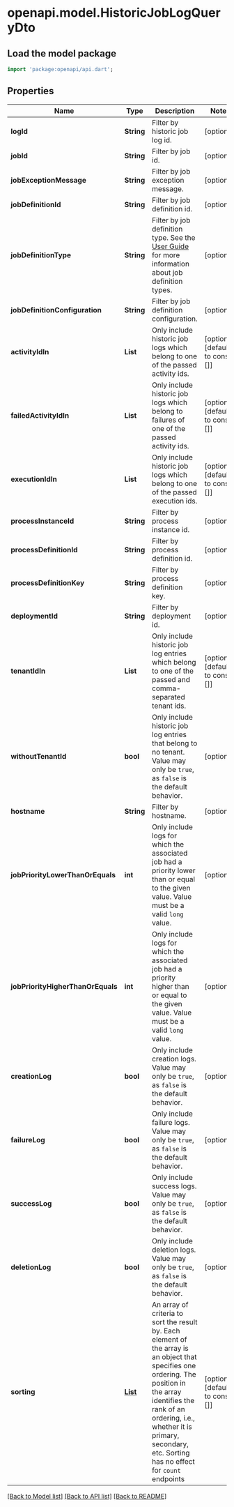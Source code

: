 # openapi.model.HistoricJobLogQueryDto

## Load the model package
```dart
import 'package:openapi/api.dart';
```

## Properties
Name | Type | Description | Notes
------------ | ------------- | ------------- | -------------
**logId** | **String** | Filter by historic job log id. | [optional] 
**jobId** | **String** | Filter by job id. | [optional] 
**jobExceptionMessage** | **String** | Filter by job exception message. | [optional] 
**jobDefinitionId** | **String** | Filter by job definition id. | [optional] 
**jobDefinitionType** | **String** | Filter by job definition type. See the [User Guide](https://docs.camunda.org/manual/7.20/user-guide/process-engine/the-job-executor/#job-creation) for more information about job definition types. | [optional] 
**jobDefinitionConfiguration** | **String** | Filter by job definition configuration. | [optional] 
**activityIdIn** | **List<String>** | Only include historic job logs which belong to one of the passed activity ids. | [optional] [default to const []]
**failedActivityIdIn** | **List<String>** | Only include historic job logs which belong to failures of one of the passed activity ids. | [optional] [default to const []]
**executionIdIn** | **List<String>** | Only include historic job logs which belong to one of the passed execution ids. | [optional] [default to const []]
**processInstanceId** | **String** | Filter by process instance id. | [optional] 
**processDefinitionId** | **String** | Filter by process definition id. | [optional] 
**processDefinitionKey** | **String** | Filter by process definition key. | [optional] 
**deploymentId** | **String** | Filter by deployment id. | [optional] 
**tenantIdIn** | **List<String>** | Only include historic job log entries which belong to one of the passed and comma- separated tenant ids. | [optional] [default to const []]
**withoutTenantId** | **bool** | Only include historic job log entries that belong to no tenant. Value may only be `true`, as `false` is the default behavior. | [optional] 
**hostname** | **String** | Filter by hostname. | [optional] 
**jobPriorityLowerThanOrEquals** | **int** | Only include logs for which the associated job had a priority lower than or equal to the given value. Value must be a valid `long` value. | [optional] 
**jobPriorityHigherThanOrEquals** | **int** | Only include logs for which the associated job had a priority higher than or equal to the given value. Value must be a valid `long` value. | [optional] 
**creationLog** | **bool** | Only include creation logs. Value may only be `true`, as `false` is the default behavior. | [optional] 
**failureLog** | **bool** | Only include failure logs. Value may only be `true`, as `false` is the default behavior. | [optional] 
**successLog** | **bool** | Only include success logs. Value may only be `true`, as `false` is the default behavior. | [optional] 
**deletionLog** | **bool** | Only include deletion logs. Value may only be `true`, as `false` is the default behavior. | [optional] 
**sorting** | [**List<HistoricJobLogQueryDtoSortingInner>**](HistoricJobLogQueryDtoSortingInner.md) | An array of criteria to sort the result by. Each element of the array is                        an object that specifies one ordering. The position in the array                        identifies the rank of an ordering, i.e., whether it is primary, secondary,                        etc. Sorting has no effect for `count` endpoints | [optional] [default to const []]

[[Back to Model list]](../README.md#documentation-for-models) [[Back to API list]](../README.md#documentation-for-api-endpoints) [[Back to README]](../README.md)



